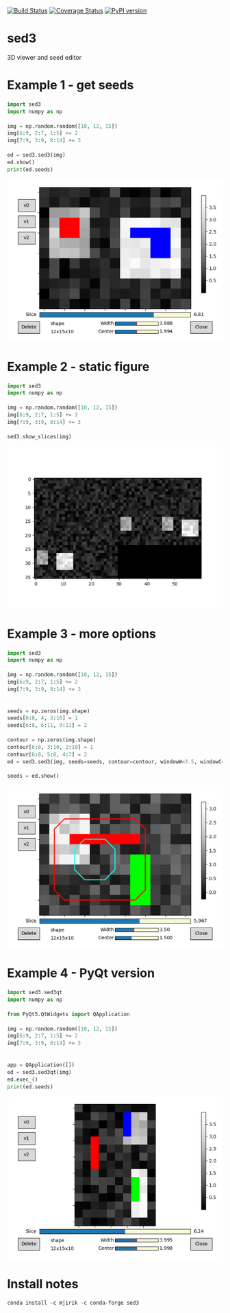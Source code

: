 [![Build Status](https://travis-ci.org/mjirik/sed3.svg?branch=master)](https://travis-ci.org/mjirik/sed3)
[![Coverage Status](https://coveralls.io/repos/mjirik/sed3/badge.svg)](https://coveralls.io/r/mjirik/sed3)
[![PyPI version](https://badge.fury.io/py/sed3.svg)](http://badge.fury.io/py/sed3)

sed3
====

3D viewer and seed editor

Example 1 - get seeds
=======

```python
import sed3
import numpy as np

img = np.random.random([10, 12, 15])
img[6:9, 2:7, 1:5] += 2
img[7:9, 3:9, 8:14] += 3

ed = sed3.sed3(img)
ed.show()
print(ed.seeds)
```

![sed_screenshot](graphics/example01.png)


Example 2 - static figure
=======
```python
import sed3
import numpy as np

img = np.random.random([10, 12, 15])
img[6:9, 2:7, 1:5] += 2
img[7:9, 3:9, 8:14] += 3

sed3.show_slices(img)
```

![sed_screenshot](graphics/example02.png)

Example 3 - more options
=======

```python
import sed3
import numpy as np

img = np.random.random([10, 12, 15])
img[6:9, 2:7, 1:5] += 2
img[7:9, 3:9, 8:14] += 3


seeds = np.zeros(img.shape)
seeds[6:8, 4, 3:10] = 1
seeds[6:8, 6:11, 9:11] = 2

contour = np.zeros(img.shape)
contour[6:8, 3:10, 2:10] = 1
contour[6:8, 5:8, 4:7] = 2
ed = sed3.sed3(img, seeds=seeds, contour=contour, windowW=3.5, windowC=1.5)

seeds = ed.show()
```

![sed_screenshot](graphics/example03.png)

Example 4 - PyQt version
=======

```python
import sed3.sed3qt
import numpy as np

from PyQt5.QtWidgets import QApplication

img = np.random.random([10, 12, 15])
img[6:9, 2:7, 1:5] += 2
img[7:9, 3:9, 8:14] += 3


app = QApplication([])
ed = sed3.sed3qt(img)
ed.exec_()
print(ed.seeds)
```

![sed_screenshot](graphics/example04.png)

Install notes 
=============

    conda install -c mjirik -c conda-forge sed3

